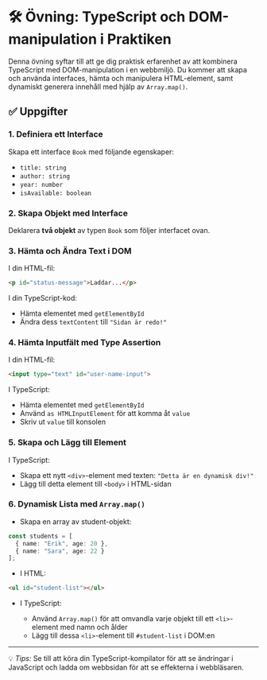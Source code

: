 # 🛠️ Övning: TypeScript och DOM-manipulation i Praktiken

Denna övning syftar till att ge dig praktisk erfarenhet av att kombinera TypeScript med DOM-manipulation i en webbmiljö. Du kommer att skapa och använda interfaces, hämta och manipulera HTML-element, samt dynamiskt generera innehåll med hjälp av `Array.map()`.

## ✅ Uppgifter

### 1. Definiera ett Interface
Skapa ett interface `Book` med följande egenskaper:
- `title: string`
- `author: string`
- `year: number`
- `isAvailable: boolean`

### 2. Skapa Objekt med Interface
Deklarera **två objekt** av typen `Book` som följer interfacet ovan.

### 3. Hämta och Ändra Text i DOM
I din HTML-fil:
```html
<p id="status-message">Laddar...</p>
````

I din TypeScript-kod:

* Hämta elementet med `getElementById`
* Ändra dess `textContent` till `"Sidan är redo!"`

### 4. Hämta Inputfält med Type Assertion

I din HTML-fil:

```html
<input type="text" id="user-name-input">
```

I TypeScript:

* Hämta elementet med `getElementById`
* Använd `as HTMLInputElement` för att komma åt `value`
* Skriv ut `value` till konsolen

### 5. Skapa och Lägg till Element

I TypeScript:

* Skapa ett nytt `<div>`-element med texten: `"Detta är en dynamisk div!"`
* Lägg till detta element till `<body>` i HTML-sidan

### 6. Dynamisk Lista med `Array.map()`

* Skapa en array av student-objekt:

```ts
const students = [
  { name: "Erik", age: 20 },
  { name: "Sara", age: 22 }
];
```

* I HTML:

```html
<ul id="student-list"></ul>
```

* I TypeScript:

  * Använd `Array.map()` för att omvandla varje objekt till ett `<li>`-element med namn och ålder
  * Lägg till dessa `<li>`-element till `#student-list` i DOM\:en

---

💡 *Tips:* Se till att köra din TypeScript-kompilator för att se ändringar i JavaScript och ladda om webbsidan för att se effekterna i webbläsaren.
